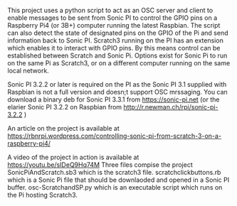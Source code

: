 This project uses a python script to act as an OSC server and client to enable messages to be sent from Sonic PI to control the GPIO pins on a Raspberry Pi4 (or 3B+) computer running the latest Raspbian. The script can also detect the state of designated pins on the GPIO of the Pi and send information back to Sonic PI. Scratch3 running on the PI has an extension which enables it to interact with GPIO pins. By this means control can be established between Scratch and Sonic Pi. Options exist for Sonic Pi to run on the same Pi as Scratch3, or on a different computer running on the same local network.

Sonic PI 3.2.2 or later is required on the PI as the Sonic PI 3.1 supplied with Raspbian is not a full version and doesn;t support OSC mrssaging. You can download a binary deb for Sonic PI 3.3.1 from https://sonic-pi.net (or the elarier Sonic PI 3.2.2 on Raspbian from http://r.newman.ch/rpi/sonic-pi-3.2.2 )

An article on the project is available at https://rbnrpi.wordpress.com/controlling-sonic-pi-from-scratch-3-on-a-raspberry-pi4/

A video of the project in action is available at https://youtu.be/sIDeQ9Hq74M
Three files compise the project
SonicPiAndScratch.sb3 which is the scratch3 file.
scratchclickbuttons.rb which is a Sonic Pi file that should be downlaoded and opened in a Sonic PI buffer.
osc-ScratchandSP.py which is an executable script which runs on the Pi hosting Scratch3.
